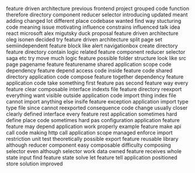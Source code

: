 feature driven architecture previous frontend project grouped code function therefore directory component reducer selector introducing updated meant adding changed lot different place codebase wanted find way stucturing code meaning issue motivating influence constrains influenced talk idea react microsoft alex migutsky duck proposal feature driven architecture oleg isonen decided try feature driven architecture split page set semiindependent feature block like alert navigationbox create directory feature directory contain logic related feature component reducer selector saga etc try move much logic feature possible folder structure look like src page pagename feature featurename shared application scope code dependency feature depend access code inside feature code shared directory application code compose feature together dependency feature application code take something first feature pas second feature way every feature clear composable interface indexts file feature directory reexport everything want visible outside application code import thing index file cannot import anything else insife feature exception application import type type file since cannot reexported consequence code change usually closer clearly defined interface every feature rest application sometimes hard define place code sometimes hard pas configuration application feature feature may depend application work properly example feature make api call code making http call application scope managed enforce import restriction unit test theoretically possible export feature reusable library although reducer component easy composable difficulty composing selector even although selector work data owned feature receives whole state input find feature state solve let feature tell application positioned store solution improved